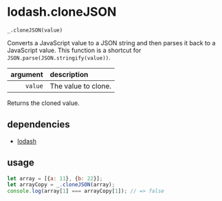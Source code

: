 # lodash.cloneJSON

`_.cloneJSON(value)`

Converts a JavaScript value to a JSON string and then parses it back to a JavaScript value. This function is a shortcut for `JSON.parse(JSON.stringify(value))`.

| argument | description |
| ---: | :--- |
| `value` | The value to clone. |

Returns the cloned value.

## dependencies

- [lodash](https://github.com/lodash/lodash)

## usage

```javascript
let array = [{a: 11}, {b: 22}];
let arrayCopy = _.cloneJSON(array);
console.log(array[1] === arrayCopy[1]); // => false
```
